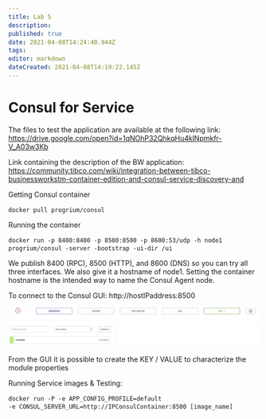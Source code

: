 ```yaml
---
title: Lab 5
description: 
published: true
date: 2021-04-08T14:24:40.944Z
tags: 
editor: markdown
dateCreated: 2021-04-08T14:19:22.145Z
---
```


# Consul for Service
The files to test the application are available at the following link: https://drive.google.com/open?id=1qNOhP32QhkqHu4klNpmkfr-V_A03w3Kb

Link containing the description of the BW application: https://community.tibco.com/wiki/integration-between-tibco-businessworkstm-container-edition-and-consul-service-discovery-and

Getting Consul container
```
docker pull progrium/consul
```
Running the container
```
docker run -p 8400:8400 -p 8500:8500 -p 8600:53/udp -h node1 progrium/consul -server -bootstrap -ui-dir /ui
```
We publish 8400 (RPC), 8500 (HTTP), and 8600 (DNS) so you can try all three interfaces. We also give it a hostname of node1. Setting the container hostname is the intended way to name the Consul Agent node.

To connect to the Consul GUI: http://hostIPaddress:8500

![lab5.1.png](/bwce/lab5.1.png)

From the GUI it is possible to create the KEY / VALUE to characterize the module properties 

Running Service images & Testing:
```
docker run -P -e APP_CONFIG_PROFILE=default 
-e CONSUL_SERVER_URL=http://IPConsulContainer:8500 [image_name]
```

